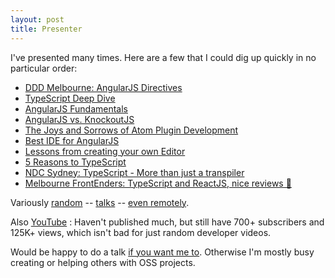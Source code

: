 ```yaml
---
layout: post
title: Presenter
---
```

I've presented many times. Here are a few that I could dig up quickly in no particular order:

* [DDD Melbourne: AngularJS Directives](http://blog.picnicsoftware.com/basarat-with-angular-at-ddd-melbourne)
* [TypeScript Deep Dive](http://www.meetup.com/Melbourne-ALT-NET/events/115068682/)
* [AngularJS Fundamentals](http://www.meetup.com/Melbourne-ALT-NET/events/105244942/)
* [AngularJS vs. KnockoutJS](http://www.meetup.com/Melbourne-ALT-NET/events/123024172/)
* [The Joys and Sorrows of Atom Plugin Development](http://lanyrd.com/2015/decompressau/)
* [Best IDE for AngularJS](http://www.meetup.com/AngularJS-Melbourne/events/221359461/)
* [Lessons from creating your own Editor](http://chrisburgess.com.au/what-do-you-know-wdyk-melbourne/)
* [5 Reasons to TypeScript](https://www.webdirections.org/events/wdyk-melb-apr2014/)
* [NDC Sydney: TypeScript - More than just a transpiler](http://ndcsydney.com/speaker/basarat-ali-syed/)
* [Melbourne FrontEnders: TypeScript and ReactJS, nice reviews 🌹](http://www.meetup.com/front-end-developers-javascript/events/231703417/)


Variously [random](https://twitter.com/PicnicSoftware/status/538111725732507649) -- [talks](http://www.meetup.com/MelbNodeJS/events/222926818/) -- [even remotely](http://www.meetup.com/Adelaide-dotNET/events/231160074/).

Also [YouTube](http://youtube.com/basaratali) : Haven't published much, but still have 700+ subscribers and 125K+ views, which isn't bad for just random developer videos.

Would be happy to do a talk [if you want me to](https://twitter.com/basarat). Otherwise I'm mostly busy creating or helping others with OSS projects.
